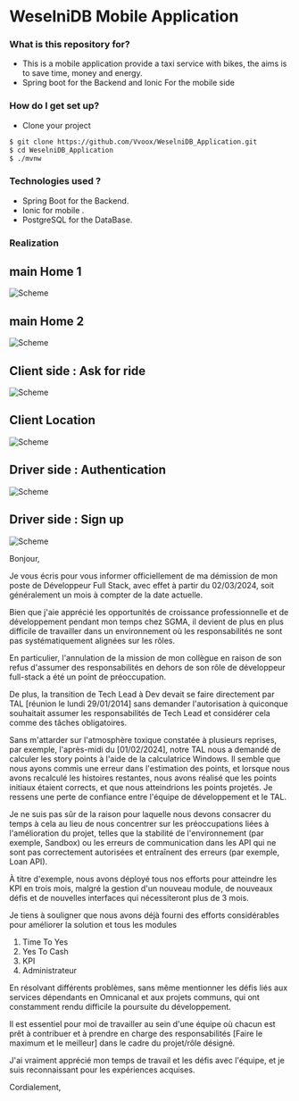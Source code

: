 # WeselniDB Mobile Application

### What is this repository for? ###

* This is a mobile application provide a taxi service with bikes, the aims is to save time, money and energy.
* Spring boot for the Backend and Ionic For the mobile side

### How do I get set up? ###

* Clone your project 
```sh
$ git clone https://github.com/Vvoox/WeselniDB_Application.git
$ cd WeselniDB_Application
$ ./mvnw
```

### Technologies used ? ###

* Spring Boot for the Backend.
* Ionic for mobile .
* PostgreSQL for the DataBase.


### Realization ###

## main Home 1 ##

![Scheme](images/home.jpg)

## main Home 2 ##

![Scheme](images/home1.jpg)

## Client side : Ask for ride ##

![Scheme](images/askforride.jpg)

## Client Location ##

![Scheme](images/client.jpg)

## Driver side : Authentication ##

![Scheme](images/authdriver.jpg)

## Driver side : Sign up ##

![Scheme](images/signupdriver.jpg)



Bonjour,

Je vous écris pour vous informer officiellement de ma démission de mon poste de Développeur Full Stack, avec effet à partir du 02/03/2024, soit généralement un mois à compter de la date actuelle.

Bien que j'aie apprécié les opportunités de croissance professionnelle et de développement pendant mon temps chez SGMA, il devient de plus en plus difficile de travailler dans un environnement où les responsabilités ne sont pas systématiquement alignées sur les rôles.

En particulier, l'annulation de la mission de mon collègue en raison de son refus d'assumer des responsabilités en dehors de son rôle de développeur full-stack a été un point de préoccupation.

De plus, la transition de Tech Lead à Dev devait se faire directement par TAL [réunion le lundi 29/01/2014] sans demander l'autorisation à quiconque souhaitait assumer les responsabilités de Tech Lead et considérer cela comme des tâches obligatoires.

Sans m'attarder sur l'atmosphère toxique constatée à plusieurs reprises, par exemple, l'après-midi du [01/02/2024], notre TAL nous a demandé de calculer les story points à l'aide de la calculatrice Windows. Il semble que nous ayons commis une erreur dans l'estimation des points, et lorsque nous avons recalculé les histoires restantes, nous avons réalisé que les points initiaux étaient corrects, et que nous atteindrions les points projetés. Je ressens une perte de confiance entre l'équipe de développement et le TAL.

Je ne suis pas sûr de la raison pour laquelle nous devons consacrer du temps à cela au lieu de nous concentrer sur les préoccupations liées à l'amélioration du projet, telles que la stabilité de l'environnement (par exemple, Sandbox) ou les erreurs de communication dans les API qui ne sont pas correctement autorisées et entraînent des erreurs (par exemple, Loan API).

À titre d'exemple, nous avons déployé tous nos efforts pour atteindre les KPI en trois mois, malgré la gestion d'un nouveau module, de nouveaux défis et de nouvelles interfaces qui nécessiteront plus de 3 mois.

Je tiens à souligner que nous avons déjà fourni des efforts considérables pour améliorer la solution et tous les modules

1. Time To Yes
2. Yes To Cash
3. KPI
4. Administrateur

 En résolvant différents problèmes, sans même mentionner les défis liés aux services dépendants en Omnicanal et aux projets communs, qui ont constamment rendu difficile la poursuite du développement.

Il est essentiel pour moi de travailler au sein d'une équipe où chacun est prêt à contribuer et à prendre en charge des responsabilités [Faire le maximum et le meilleur] dans le cadre du projet/rôle désigné.

J'ai vraiment apprécié mon temps de travail et les défis avec l'équipe, et je suis reconnaissant pour les expériences acquises.

Cordialement,
